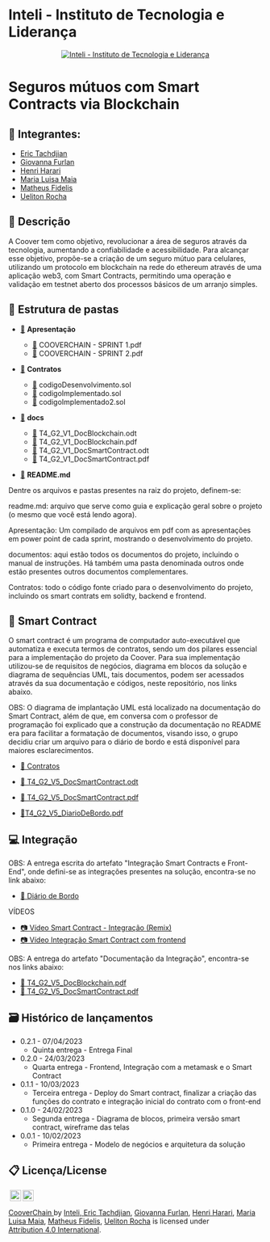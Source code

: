 
# Inteli - Instituto de Tecnologia e Liderança 

<p align="center">
<a href= "https://www.inteli.edu.br/"><img src="https://s3.amazonaws.com/gupy5/production/companies/26702/career/63484/images/2022-04-28_16-56_logo.png" alt="Inteli - Instituto de Tecnologia e Liderança" border="0"></a>
</p>

# Seguros mútuos com Smart Contracts via Blockchain

## 🚀 Integrantes:
- <a href="https://www.linkedin.com/in/erictach/">Eric Tachdjian</a>
- <a href="https://www.linkedin.com/in/giovanna-furlan-torres-378316182/">Giovanna Furlan</a>
- <a href="https://www.linkedin.com/in/henri-harari-717930242/">Henri Harari </a>
- <a href="https://www.linkedin.com/in/maria-lu%C3%ADsa-maia-14384a212/">Maria Luisa Maia</a>
- <a href="https://www.linkedin.com/in/matheus-fidelis-680520232/">Matheus Fidelis</a>
- <a href="https://www.linkedin.com/in/uelitonrocha/">Ueliton Rocha</a>

## 📝 Descrição

 A Coover tem como objetivo, revolucionar a área de seguros através da tecnologia, aumentando a confiabilidade e acessibilidade. Para alcançar esse objetivo, propõe-se a criação de um seguro mútuo para celulares, utilizando um protocolo em blockchain na rede do ethereum através de uma aplicação web3, com Smart Contracts, permitindo uma operação e validação em testnet aberto dos processos básicos de um arranjo simples.

## 📁 Estrutura de pastas

  - <a href="https://github.com/2023M5T4-Inteli/Projeto2/tree/main/Apresentação">📂</a> <b>Apresentação</b> <br>
    - <a href="https://github.com/2023M5T4-Inteli/Projeto2/blob/main/Apresentação/COOVERCHAIN%20-%20SPRINT%201%20.pdf">📄</a> COOVERCHAIN - SPRINT 1.pdf<br>
    - <a href="https://github.com/2023M5T4-Inteli/Projeto2/blob/main/Apresentação/COOVERCHAIN%20-%20SPRINT%202%20.pdf">📄</a> COOVERCHAIN - SPRINT 2.pdf<br>
    
   - <a href="https://github.com/2023M5T4-Inteli/Projeto2/tree/main/Contratos">📂</a> <b>Contratos</b> <br>
     - <a href="https://github.com/2023M5T4-Inteli/Projeto2/blob/main/Contratos/codigoDesenvolvimento.sol">📄</a> codigoDesenvolvimento.sol<br>
     - <a href="https://github.com/2023M5T4-Inteli/Projeto2/blob/main/Contratos/codigoImplementado.sol">📄</a> codigoImplementado.sol<br>
     - <a href="https://github.com/2023M5T4-Inteli/Projeto2/blob/main/Contratos/codigoImplementado2.sol">📄</a> codigoImplementado2.sol<br>
    
   - <a href="https://github.com/2023M5T4-Inteli/Projeto2/tree/main/docs">📂</a> <b>docs</b> <br>
     - <a href="https://github.com/2023M5T4-Inteli/Projeto2/blob/main/docs/T4_G2_V1_DocBlockchain.odt">📄</a> T4_G2_V1_DocBlockchain.odt<br>
     - <a href="#">📄</a> T4_G2_V1_DocBlockchain.pdf<br>
     - <a href="https://github.com/2023M5T4-Inteli/Projeto2/blob/main/docs/T4_G2_V1_DocSmartContract.odt">📄</a> T4_G2_V1_DocSmartContract.odt<br>
     - <a href="https://github.com/2023M5T4-Inteli/Projeto2/blob/main/docs/T4_G2_V1_DocSmartContract.pdf">📄</a> T4_G2_V1_DocSmartContract.pdf<br>
    
   - <a href="https://github.com/2023M5T4-Inteli/Projeto2/blob/main/README.md">📝</a> <b>README.md</b> <br>

Dentre os arquivos e pastas presentes na raiz do projeto, definem-se:

readme.md: arquivo que serve como guia e explicação geral sobre o projeto (o mesmo que você está lendo agora).

Apresentação: Um compilado de arquivos em pdf com as apresentações em power point de cada sprint, mostrando o desenvolvimento do projeto.

documentos: aqui estão todos os documentos do projeto, incluindo o manual de instruções. Há também uma pasta denominada outros onde estão presentes outros documentos complementares.

Contratos: todo o código fonte criado para o desenvolvimento do projeto, incluindo os smart contrats em solidty, backend e frontend. 

## 📜 Smart Contract

O smart contract é um programa de computador auto-executável que automatiza e executa termos de contratos, sendo um dos pilares essencial para a implementação do projeto da Coover. Para sua implementação utilizou-se de requisitos de negócios, diagrama em blocos da solução e diagrama de sequências UML, tais documentos, podem ser acessados através da sua documentação e códigos, neste repositório, nos links abaixo. 

OBS: O diagrama de implantação UML está localizado na documentação do Smart Contract, além de que, em conversa com o professor de programação foi explicado que a construção da documentação no README era para facilitar a formatação de documentos, visando isso, o grupo decidiu criar um arquivo para o diário de bordo e está disponível para maiores esclarecimentos.

 - <a href="https://github.com/2023M5T4-Inteli/Projeto2/tree/main/Contratos">📂 Contratos</a><br>
 
 - <a href="https://github.com/2023M5T4-Inteli/Projeto2/blob/main/docs/T4_G2_V5_DocSmartContract.odt">📄 T4_G2_V5_DocSmartContract.odt</a><br>
 - <a href="https://github.com/2023M5T4-Inteli/Projeto2/blob/main/docs/T4_G2_V5_DocSmartContract.pdf">📄 T4_G2_V5_DocSmartContract.pdf</a><br>
 -  <a href="https://github.com/2023M5T4-Inteli/Projeto2/blob/main/docs/T4_G2_V5_DiárioDeBordo.pdf">📄T4_G2_V5_DiarioDeBordo.pdf</a><br>

## 💻 Integração
  
 OBS: A entrega escrita do artefato "Integração Smart Contracts e Front-End", onde defini-se as integrações presentes na solução, encontra-se no link abaixo:
 
 -  <a href="https://github.com/2023M5T4-Inteli/Projeto2/blob/main/docs/T4_G2_V5_DiárioDeBordo.pdf">📄 Diário de Bordo</a><br>
 
 VÍDEOS 
 
 - <a href="https://youtu.be/dFudPaJOzhc">📷 Vídeo Smart Contract - Integração (Remix)</a><br>
 - <a href="https://youtu.be/9S95Hp5-TSQ">📷 Vídeo Integração Smart Contract com frontend</a><br>
 
 OBS: A entrega do artefato "Documentação da Integração", encontra-se nos links abaixo: 
 
 -  <a href="https://github.com/2023M5T4-Inteli/Projeto2/blob/main/docs/T4_G2_V5_DocBlockchain.pdf">📄 T4_G2_V5_DocBlockchain.pdf</a><br>
 -  <a href="https://github.com/2023M5T4-Inteli/Projeto2/blob/main/docs/T4_G2_V5_DocSmartContract.pdf">📄 T4_G2_V5_DocSmartContract.pdf</a><br>

## 🗃 Histórico de lançamentos

* 0.2.1 - 07/04/2023
    * Quinta entrega - Entrega Final
* 0.2.0 - 24/03/2023
    * Quarta entrega - Frontend, Integração com a metamask e o Smart Contract 
* 0.1.1 - 10/03/2023
    * Terceira entrega - Deploy do Smart contract, finalizar a criação das funções do contrato e integração inicial do contrato com o front-end
* 0.1.0 - 24/02/2023
    * Segunda entrega - Diagrama de blocos, primeira versão smart contract, wireframe das telas
* 0.0.1 - 10/02/2023
    * Primeira entrega - Modelo de negócios e arquitetura da solução

## 📋 Licença/License
<img style="height:22px!important;margin-left:3px;vertical-align:text-bottom;" src="https://mirrors.creativecommons.org/presskit/icons/cc.svg?ref=chooser-v1"><img style="height:22px!important;margin-left:3px;vertical-align:text-bottom;" src="https://mirrors.creativecommons.org/presskit/icons/by.svg?ref=chooser-v1"><p xmlns:cc="http://creativecommons.org/ns#" xmlns:dct="http://purl.org/dc/terms/"><a property="dct:title" rel="cc:attributionURL" href="https://github.com/2023M5T4-Inteli/Projeto2">CooverChain  <a> by </a> <a rel="cc:attributionURL dct:creator" property="cc:attributionName" href="https://github.com/InteliProjects/.github/blob/main/profile/README.md">Inteli, <a href="https://www.linkedin.com/in/erictach/">Eric Tachdjian</a>, <a href="https://www.linkedin.com/in/giovanna-furlan-torres-378316182/">Giovanna Furlan</a>, <a href="https://www.linkedin.com/in/henri-harari-717930242/">Henri Harari</a>,  <a href="https://www.linkedin.com/in/maria-lu%C3%ADsa-maia-14384a212/">Maria Luisa Maia</a>, <a href="https://www.linkedin.com/in/matheus-fidelis-680520232/">Matheus Fidelis</a>, <a href="https://www.linkedin.com/in/uelitonrocha/">Ueliton Rocha</a> is licensed under <a href="http://creativecommons.org/licenses/by/4.0/?ref=chooser-v1" target="_blank" rel="license noopener noreferrer" style="display:inline-block;">Attribution 4.0 International</a>.</p>
